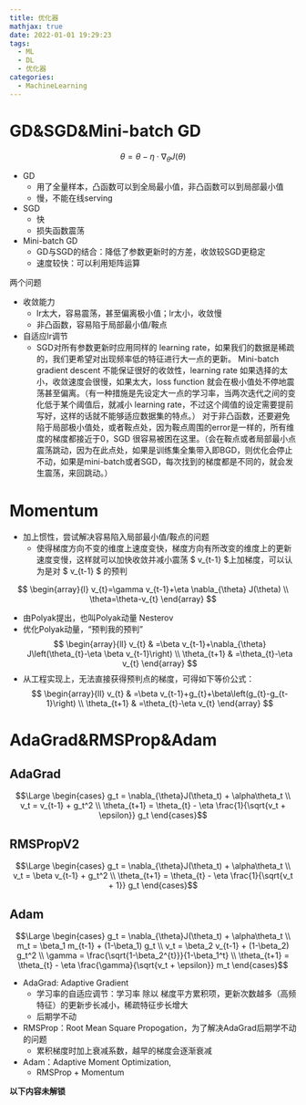 ```yaml
---
title: 优化器
mathjax: true
date: 2022-01-01 19:29:23
tags:
  - ML
  - DL
  - 优化器
categories:
  - MachineLearning
---
```



# GD&SGD&Mini-batch GD
$$
\theta=\theta-\eta \cdot \nabla_{\theta} J(\theta)
$$
<!-- more -->

- GD
  - 用了全量样本，凸函数可以到全局最小值，非凸函数可以到局部最小值
  - 慢，不能在线serving
- SGD
  - 快
  - 损失函数震荡
- Mini-batch GD
  - GD与SGD的结合：降低了参数更新时的方差，收敛较SGD更稳定
  - 速度较快：可以利用矩阵运算

两个问题
- 收敛能力
  - lr太大，容易震荡，甚至偏离极小值；lr太小，收敛慢
  - 非凸函数，容易陷于局部最小值/鞍点
- 自适应lr调节
  - SGD对所有参数更新时应用同样的 learning rate，如果我们的数据是稀疏的，我们更希望对出现频率低的特征进行大一点的更新。
Mini-batch gradient descent 不能保证很好的收敛性，learning rate 如果选择的太小，收敛速度会很慢，如果太大，loss function 就会在极小值处不停地震荡甚至偏离。（有一种措施是先设定大一点的学习率，当两次迭代之间的变化低于某个阈值后，就减小 learning rate，不过这个阈值的设定需要提前写好，这样的话就不能够适应数据集的特点。）
对于非凸函数，还要避免陷于局部极小值处，或者鞍点处，因为鞍点周围的error是一样的，所有维度的梯度都接近于0，SGD 很容易被困在这里。（会在鞍点或者局部最小点震荡跳动，因为在此点处，如果是训练集全集带入即BGD，则优化会停止不动，如果是mini-batch或者SGD，每次找到的梯度都是不同的，就会发生震荡，来回跳动。）

# Momentum
- 加上惯性，尝试解决容易陷入局部最小值/鞍点的问题
  - 使得梯度方向不变的维度上速度变快，梯度方向有所改变的维度上的更新速度变慢，这样就可以加快收敛并减小震荡
$ v_{t-1} $上加梯度，可以认为是对 $ v_{t-1} $ 的预判

$$ \begin{array}{l}
v_{t}=\gamma v_{t-1}+\eta \nabla_{\theta} J(\theta) \\
\theta=\theta-v_{t}
\end{array} $$
- 由Polyak提出，也叫Polyak动量
Nesterov
- 优化Polyak动量，“预判我的预判”
$$ \begin{array}{ll}
v_{t} & =\beta v_{t-1}+\nabla_{\theta} J\left(\theta_{t}-\eta \beta v_{t-1}\right) \\
\theta_{t+1} & =\theta_{t}-\eta v_{t} \end{array} $$
- 从工程实现上，无法直接获得预判点的梯度，可得如下等价公式：
$$ \begin{array}{ll}
v_{t} & =\beta v_{t-1}+g_{t}+\beta\left(g_{t}-g_{t-1}\right) \\
\theta_{t+1} & =\theta_{t}-\eta v_{t}
\end{array} $$

# AdaGrad&RMSProp&Adam
## AdaGrad
$$\Large \begin{cases} 
g_t = \nabla_{\theta}J(\theta_t) + \alpha\theta_t \\
v_t = v_{t-1} + g_t^2 \\
\theta_{t+1} = \theta_{t} - \eta \frac{1}{\sqrt{v_t + \epsilon}} g_t
\end{cases}$$

## RMSPropV2
$$\Large
\begin{cases}
g_t = \nabla_{\theta}J(\theta_t) + \alpha\theta_t \\
v_t = \beta v_{t-1} + g_t^2 \\
\theta_{t+1} = \theta_{t} - \eta \frac{1}{\sqrt{v_t + 1}} g_t
\end{cases}$$

## Adam
$$\Large
\begin{cases}
g_t = \nabla_{\theta}J(\theta_t) + \alpha\theta_t \\
m_t = \beta_1 m_{t-1} + (1-\beta_1) g_t \\
v_t = \beta_2 v_{t-1} + (1-\beta_2) g_t^2 \\
\gamma = \frac{\sqrt{1-\beta_2^{t}}}{1-\beta_1^t} \\
\theta_{t+1} = \theta_{t} - \eta \frac{\gamma}{\sqrt{v_t +  \epsilon}} m_t
\end{cases}$$

- AdaGrad: Adaptive Gradient
  - 学习率的自适应调节：学习率 除以 梯度平方累积项，更新次数越多（高频特征）的更新步长减小，稀疏特征步长增大
  - 后期学不动
- RMSProp：Root Mean Square Propogation，为了解决AdaGrad后期学不动的问题
  - 累积梯度时加上衰减系数，越早的梯度会逐渐衰减
- Adam：Adaptive Moment Optimization, 
  - RMSProp + Momentum 

**以下内容未解锁**

<!-- # AdaMom: An optional optimizer for Dense Module
$$\Large
\begin{cases}
g_t = \nabla_{\theta}J(\theta_t) + \alpha\theta_t \\
m_t = \beta_1 m_{t-1} + (1-\beta_1) g_t \\
v_t = \beta_2 v_{t-1} + g_t^2 \\
c_t = \beta_2 c_{t-1} + 1 \\
\theta_{t+1} = \theta_{t} - \eta \frac{1}{\sqrt{\frac{v_t}{c_t} +  \epsilon}} m_t
\end{cases}$$
- Adam的基础上，对二阶动量求累计更新次数的平均
- Momentum
 Adagrad仅使用二阶动量，导致累计梯度平方和单调增长，在某些维度变量频繁更新之后，会导致累计梯度平方和极大，参数几乎不再更新，也就是我们常说的学习不动了。
- 在AdaMom中，我们单纯对二阶动量做累计更新次数的均值，缓解上述学习不动的情况。同时继承Adam算法中引入一阶动量的优势。其次，为了更适应在线学习的场景，我们去除了计算二阶动量时在gradient平方上的decay。在这些调整的基础上，可以将学习率设置更小，对学习稳定性和快速收敛带来优势。同时我们观察到adamom训练过程产生的gradient远小于其他优化器，印证了对学习的稳定性和长期更新的判断。但目前没有进行数学论证。
- 和Adam的不同在于早期学习率的差距
AdaMom可以看成Adam的生产环境改进版，前期降低了m_t的方差/自带了warmup，有效缓解了Dense部分在异步更新场景初期可能出现的梯度爆炸

# AdaNest: an adaptive dense optimizer with Nesterov acceleration

- 公式
  - 1: Nesterov的工程实现
  - 2: 保证所有系数和为1，类似配分函数
  - 3: 继承于AdaMom，Vt除以梯度更新次数，借此解决AdaGrad的梯度衰减问题 
- 保留Adam/AdaMom二阶动量特性的同时，使用更加激进的Nesterov动量替换Polyak动量，提升了效果
- 从引入预判的角度看，AdaNest因为使用了预测点的梯度，对梯度的估计更加准确，总体比Adam更激进
- Adam与RMSProp的折衷，相比RMSProp引入了动量，相比Adam赋予$$g_t$$ 更大的权重


# GroupLasso
- FTRL的vector版本，为了增强vector的稀疏性，以此来减小PS内存
Summary -->


